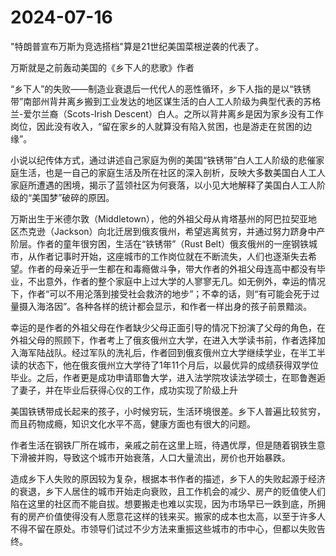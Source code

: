 # 2024-07-16

"特朗普宣布万斯为竞选搭档"算是21世纪美国菜根逆袭的代表了。

万斯就是之前轰动美国的《乡下人的悲歌》作者

“乡下人”的失败——制造业衰退后一代代人的恶性循环，乡下人指的是以“铁锈带”南部州背井离乡搬到工业发达的地区谋生活的白人工人阶级为典型代表的苏格兰-爱尔兰裔（Scots-Irish Descent）白人。之所以背井离乡是因为家乡没有工作岗位，因此没有收入，“留在家乡的人就算没有陷入贫困，也是游走在贫困的边缘”。

小说以纪传体方式，通过讲述自己家庭为例的美国“铁锈带”白人工人阶级的悲催家庭生活，也是一自己的家庭生活及所在社区的深入剖析，反映大多数美国白人工人家庭所遭遇的困境，揭示了蓝领社区为何衰落，以小见大地解释了美国白人工人阶级的“美国梦”破碎的原因。

万斯出生于米德尔敦（Middletown），他的外祖父母从肯塔基州的阿巴拉契亚地区杰克逊（Jackson）向北迁居到俄亥俄州，希望逃离贫穷，并通过努力跻身中产阶层。作者的童年很穷困，生活在“铁锈带”（Rust Belt）俄亥俄州的一座钢铁城市，从作者记事时开始，这座城市的工作岗位就在不断流失，人们也逐渐失去希望。作者的母亲近乎一生都在和毒瘾做斗争，带大作者的外祖父母连高中都没有毕业，不出意外，作者的整个家庭中上过大学的人寥寥无几。如无例外，幸运的情况下，作者“可以不用沦落到接受社会救济的地步”；不幸的话，则“有可能会死于过量摄入海洛因”。各种各样的统计都会显示，和作者一样出身的孩子前景黯淡。

幸运的是作者的外祖父母在作者缺少父母正面引导的情况下扮演了父母的角色，在外祖父母的照顾下，作者考上了俄亥俄州立大学，在进入大学读书前，作者选择加入海军陆战队。经过军队的洗礼后，作者回到俄亥俄州立大学继续学业，在半工半读的状态下，他在俄亥俄州立大学待了1年11个月后，以最优异的成绩获得双学位毕业。之后，作者更是成功申请耶鲁大学，进入法学院攻读法学硕士，在耶鲁邂逅了妻子，并在毕业后获得心仪的工作，成功实现了阶级上升

美国铁锈带成长起来的孩子，小时候穷玩，生活环境很差。乡下人普遍比较贫穷，而且药物成瘾，知识文化水平不高，健康方面也有很大的问题。

作者生活在钢铁厂所在城市，亲戚之前在这里上班，待遇优厚，但是随着钢铁生意下滑被并购，导致这个城市开始衰落，人口大量流出，房价也开始暴跌。

造成乡下人失败的原因较为复杂，根据本书作者的描述，乡下人的失败起源于经济的衰退，乡下人居住的城市开始走向衰败，且工作机会的减少、房产的贬值使人们陷在这里的社区而不能自拔。想要搬走也难以实现，因为市场早已一跌到底，所拥有的房产价值使得没有人愿意花这样的钱来买。搬家的成本也太高，以至于许多人不得不留在原处。市领导们试过不少方法来重振这些城市的市中心，但都以失败告终。
